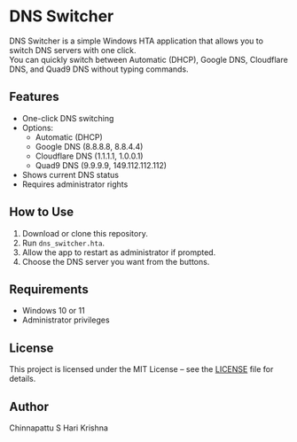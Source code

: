 # DNS Switcher

DNS Switcher is a simple Windows HTA application that allows you to switch DNS servers with one click.  
You can quickly switch between Automatic (DHCP), Google DNS, Cloudflare DNS, and Quad9 DNS without typing commands.

## Features
- One-click DNS switching
- Options:
  - Automatic (DHCP)
  - Google DNS (8.8.8.8, 8.8.4.4)
  - Cloudflare DNS (1.1.1.1, 1.0.0.1)
  - Quad9 DNS (9.9.9.9, 149.112.112.112)
- Shows current DNS status
- Requires administrator rights

## How to Use
1. Download or clone this repository.  
2. Run `dns_switcher.hta`.  
3. Allow the app to restart as administrator if prompted.  
4. Choose the DNS server you want from the buttons.

## Requirements
- Windows 10 or 11  
- Administrator privileges

## License
This project is licensed under the MIT License – see the [LICENSE](LICENSE) file for details.

## Author
Chinnapattu S Hari Krishna
